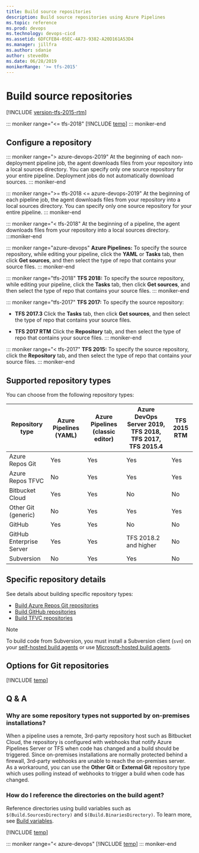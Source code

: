 ```yaml
---
title: Build source repositories
description: Build source repositories using Azure Pipelines
ms.topic: reference
ms.prod: devops
ms.technology: devops-cicd
ms.assetid: 6DFCFEB4-05EC-4A73-9382-A20D161A53D4
ms.manager: jillfra
ms.author: sdanie
author: steved0x
ms.date: 06/28/2019
monikerRange: '>= tfs-2015'
---
```


# Build source repositories

[!INCLUDE [version-tfs-2015-rtm](../_shared/version-tfs-2015-rtm.md)]

::: moniker range="<= tfs-2018"
[!INCLUDE [temp](../_shared/concept-rename-note.md)]
::: moniker-end

## Configure a repository

::: moniker range="> azure-devops-2019"
At the beginning of each non-deployment pipeline job, the agent downloads files from your repository into a local sources directory.
You can specify only one source repository for your entire pipeline.
Deployment jobs do not automatically download sources.
::: moniker-end

::: moniker range=">= tfs-2018 <= azure-devops-2019"
At the beginning of each pipeline job, the agent downloads files from your repository into a local sources directory.
You can specify only one source repository for your entire pipeline.
::: moniker-end

::: moniker range="< tfs-2018"
At the beginning of a pipeline, the agent downloads files from your repository into a local sources directory.
:::moniker-end

::: moniker range="azure-devops"
**Azure Pipelines:** To specify the source repository, while editing your pipeline, click the **YAML** or **Tasks** tab, then click **Get sources**, and then select the type of repo that contains your source files.
::: moniker-end

::: moniker range="tfs-2018"
**TFS 2018:** To specify the source repository, while editing your pipeline, click the **Tasks** tab, then click **Get sources**, and then select the type of repo that contains your source files.
::: moniker-end

::: moniker range="tfs-2017"
**TFS 2017:** To specify the source repository:

* **TFS 2017.3** Click the **Tasks** tab, then click **Get sources**, and then select the type of repo that contains your source files.

* **TFS 2017 RTM** Click the **Repository** tab, and then select the type of repo that contains your source files.
::: moniker-end

::: moniker range="< tfs-2017"
**TFS 2015:** To specify the source repository, click the **Repository** tab, and then select the type of repo that contains your source files.
::: moniker-end

## Supported repository types

You can choose from the following repository types:

| Repository type | Azure Pipelines (YAML) | Azure Pipelines (classic editor) | Azure DevOps Server 2019, TFS 2018, TFS 2017, TFS 2015.4 | TFS 2015 RTM |
|-|-|-|-|-|
| Azure Repos Git           |Yes|Yes|Yes|Yes|
| Azure Repos TFVC          |No|Yes|Yes|Yes|
| Bitbucket Cloud           |Yes|Yes|No|No|
| Other Git (generic)       |No|Yes|Yes|Yes|
| GitHub                    |Yes|Yes|No|No|
| GitHub Enterprise Server  |Yes|Yes|TFS 2018.2 and higher|No|
| Subversion                |No|Yes|Yes|No|

## Specific repository details

See details about building specific repository types:

- [Build Azure Repos Git repositories](azure-repos-git.md)
- [Build GitHub repositories](github.md)
- [Build TFVC repositories](tfvc.md)

> [!NOTE]
> To build code from Subversion, you must install a Subversion client (`svn`) on your [self-hosted build agents](../agents/agents.md#install) or use [Microsoft-hosted build agents](../agents/hosted.md).

## Options for Git repositories

[!INCLUDE [temp](_shared/pipeline-options-for-git.md)]

## Q & A

<!-- BEGINSECTION class="md-qanda" -->

### Why are some repository types not supported by on-premises installations?

When a pipeline uses a remote, 3rd-party repository host such as Bitbucket Cloud, the repository is configured with webhooks that notify Azure Pipelines Server or TFS when code has changed and a build should be triggered. Since on-premises installations are normally protected behind a firewall, 3rd-party webhooks are unable to reach the on-premises server. As a workaround, you can use the **Other Git** or **External Git** repository type which uses polling instead of webhooks to trigger a build when code has changed.

### How do I reference the directories on the build agent?

Reference directories using build variables such as `$(Build.SourcesDirectory)` and `$(Build.BinariesDirectory)`. To learn more, see [Build variables](../build/variables.md).

[!INCLUDE [temp](../_shared/qa-agents.md)]

::: moniker range="< azure-devops"
[!INCLUDE [temp](../_shared/qa-versions.md)]
::: moniker-end

<!-- ENDSECTION -->
